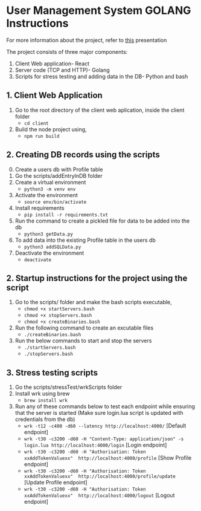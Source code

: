 # User Management System GOLANG Instructions

For more information about the project, refer to [this](https://docs.google.com/presentation/d/1pCpeg6_zqLWpDJpDjwKsbsbT9vuHDb3ComSYkEZw-uw/edit?usp=sharing) presentation

The project consists of three major components:
1. Client Web application- React
2. Server code (TCP and HTTP)- Golang
3. Scripts for stress testing and adding data in the DB- Python and bash

## 1. Client Web Application 
1. Go to the root directory of the client web aplication, inside the client folder 
    - `cd client`
2. Build the node project using, 
    - `npm run build `

## 2. Creating DB records using the scripts
0. Create a users db with Profile table
1. Go the scripts/addEntryInDB folder 
2. Create a virtual environment
    - `python3 -m venv env`
3. Activate the environment 
    - `source env/bin/activate`
4. Install requirements
    - `pip install -r requirements.txt`
2. Run the command to create a pickled file for data to be added into the db 
    - `python3 getData.py`
3. To add data into the existing Profile table in the users db
    - `python3 addSQLData.py`
4. Deactivate the environment
    - `deactivate`

## 2. Startup instructions for the project using the script 
1. Go to the scripts/ folder and make the bash scripts executable, 
    - `chmod +x startServers.bash`
    - `chmod +x stopServers.bash`
    - `chmod +x createBinaries.bash`
2. Run the following command to create an excutable files
    - `./createBinaries.bash`
3. Run the below commands to start and stop the servers
    - `./startServers.bash`
    - `./stopServers.bash`

## 3. Stress testing scripts
1. Go the scripts/stressTest/wrkScripts folder
2. Install wrk using brew 
    - `brew install wrk`
3. Run any of these commands below to test each endpoint while ensuring that the server is started (Make sure login.lua script is updated with credentials from the db)
    - `wrk -t12 -c400 -d60 --latency http://localhost:4000/` [Default endpoint]
    - `wrk -t30 -c3200 -d60 -H "Content-Type: application/json" -s login.lua http://localhost:4000/login` [Login endpoint]
    - `wrk -t30 -c3200 -d60 -H "Authorisation: Token xxAddTokenValuexx"  http://localhost:4000/profile` [Show Profile endpoint]
    - `wrk -t30 -c3200 -d60 -H "Authorisation: Token xxAddTokenValuexx"  http://localhost:4000/profile/update` [Update Profile endpoint]
    - `wrk -t30 -c3200 -d60 -H "Authorisation: Token xxAddTokenValuexx"  http://localhost:4000/logout` [Logout endpoint]

